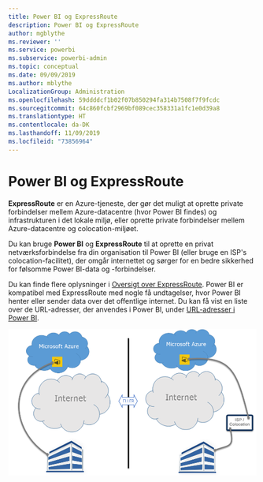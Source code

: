 ```yaml
---
title: Power BI og ExpressRoute
description: Power BI og ExpressRoute
author: mgblythe
ms.reviewer: ''
ms.service: powerbi
ms.subservice: powerbi-admin
ms.topic: conceptual
ms.date: 09/09/2019
ms.author: mblythe
LocalizationGroup: Administration
ms.openlocfilehash: 59ddddcf1b02f07b850294fa314b7508f7f9fcdc
ms.sourcegitcommit: 64c860fcbf2969bf089cec358331a1fc1e0d39a8
ms.translationtype: HT
ms.contentlocale: da-DK
ms.lasthandoff: 11/09/2019
ms.locfileid: "73856964"
---
```

# <a name="power-bi-and-expressroute"></a>Power BI og ExpressRoute

**ExpressRoute** er en Azure-tjeneste, der gør det muligt at oprette private forbindelser mellem Azure-datacentre (hvor Power BI findes) og infrastrukturen i det lokale miljø, eller oprette private forbindelser mellem Azure-datacentre og colocation-miljøet.

Du kan bruge **Power BI** og **ExpressRoute** til at oprette en privat netværksforbindelse fra din organisation til Power BI (eller bruge en ISP's colocation-facilitet), der omgår internettet og sørger for en bedre sikkerhed for følsomme Power BI-data og -forbindelser.

Du kan finde flere oplysninger i [Oversigt over ExpressRoute](/azure/expressroute/expressroute-introduction). Power BI er kompatibel med ExpressRoute med nogle få undtagelser, hvor Power BI henter eller sender data over det offentlige internet. Du kan få vist en liste over de URL-adresser, der anvendes i Power BI, under [URL-adresser i Power BI](power-bi-whitelist-urls.md).

![Diagram over ExpressRoute](media/service-admin-power-bi-expressroute/pbi_expressroute_1.png)